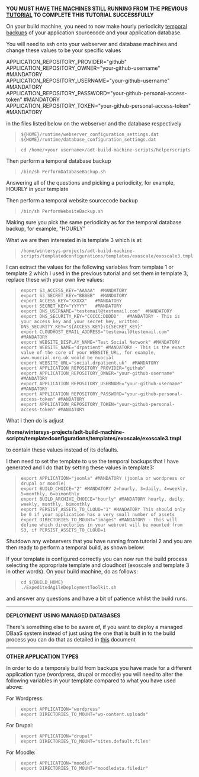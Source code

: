 **YOU MUST HAVE THE MACHINES STILL RUNNING FROM THE PREVIOUS [TUTORIAL](./expedited-baseline-joomla.md) TO COMPLETE THIS TUTORIAL SUCCESSFULLY**

On your build machine, you need to now make hourly periodicity [temporal backups](../../Deployment/Backups.md) of your application sourcecode and your application database.

You will need to ssh onto your webserver and database machines and change these values to be your specific values 

APPLICATION_REPOSITORY_PROVIDER="github"   
APPLICATION_REPOSITORY_OWNER="your-github-username" #MANDATORY  
APPLICATION_REPOSITORY_USERNAME="your-github-username" #MANDATORY  
APPLICATION_REPOSITORY_PASSWORD="your-github-personal-access-token" #MANDATORY  
APPLICATION_REPOSITORY_TOKEN="your-github-personal-access-token" #MANDATORY  

in the files listed below on the webserver and the database respectively  

>     ${HOME}/runtime/webserver_configuration_settings.dat   
>     ${HOME}/runtime/database_configuration_settings.dat   


>     cd /home/<your username>/adt-build-machine-scripts/helperscripts

Then perform a temporal database backup
  
>     /bin/sh PerformDatabaseBackup.sh
 
Answering all of the questions and picking a periodicity, for example, HOURLY in your template
  
Then perform a temporal website sourcecode backup
  
>     /bin/sh PerformWebsiteBackup.sh
  
Making sure you pick the same periodicity as for the temporal database backup, for example, "HOURLY"
  
What we are then interested in is template 3 which is at:
  
>     /home/wintersys-projects/adt-build-machine-scripts/templatedconfigurations/templates/exoscale/exoscale3.tmpl
  
I can extract the values for the following variables from template 1 or template 2 which I used in the previous tutorial and set them in template 3, replace these with your own live values:

>     export S3_ACCESS_KEY="AAAAA"  #MANDATORY
>     export S3_SECRET_KEY="BBBBB"  #MANDATORY
>     export ACCESS_KEY="XXXXX"   #MANDATORY
>     export SECRET_KEY="YYYYY"   #MANDATORY
>     export DNS_USERNAME="testemail@testemail.com"  #MANDATORY
>     export DNS_SECURITY_KEY="CCCCC:DDDDD"   #MANDATORY - This is your access key and your secret key, written: DNS_SECURITY_KEY="${ACCESS_KEY}:${SECRET_KEY}"
>     export CLOUDHOST_EMAIL_ADDRESS="testemail@testemail.com" #MANDATORY
>     export WEBSITE_DISPLAY_NAME="Test Social Network" #MANDATORY
>     export WEBSITE_NAME="drpatient" #MANDATORY - This is the exact value of the core of your WEBSITE_URL, for example, www.nuocial.org.uk would be nuocial
>     export WEBSITE_URL="social.drpatient.uk"  #MANDATORY
>     export APPLICATION_REPOSITORY_PROVIDER="github"   
>     export APPLICATION_REPOSITORY_OWNER="your-github-username" #MANDATORY  
>     export APPLICATION_REPOSITORY_USERNAME="your-github-username" #MANDATORY  
>     export APPLICATION_REPOSITORY_PASSWORD="your-github-personal-access-token" #MANDATORY  
>     export APPLICATION_REPOSITORY_TOKEN="your-github-personal-access-token" #MANDATORY 
  
What I then do is adjust  

**/home/wintersys-projects/adt-build-machine-scripts/templatedconfigurations/templates/exoscale/exoscale3.tmpl**  
  
to contain these values instead of its defaults.
  
I then need to set the template to use the temporal backups that I have generated and I do that by setting these values in template3:
  
>     export APPLICATION="joomla" #MANDATORY (joomla or wordpress or drupal or moodle)
>     export BUILD_CHOICE="2" #MANDATORY 2=hourly, 3=daily, 4=weekly, 5=monthly, 6=bimonthly
>     export BUILD_ARCHIVE_CHOICE="hourly" #MANDATORY hourly, daily, weekly, monthly, bimonthly
>     export PERSIST_ASSETS_TO_CLOUD="1" #MANDATORY This should only be 0 if your application has a very small number of assets
>     export DIRECTORIES_TO_MOUNT="images" #MANDATORY - this will define which directories in your webroot will be mounted from S3, if PERSIST_ASSETS_TO_CLOUD=1
  
Shutdown any webservers that you have running from tutorial 2 and you are then ready to perform a temporal build, as shown below:
  
If your template is configured correctly you can now run the build process selecting the appropriate template and cloudhost (exoscale and template 3 in other words). On your build machine, do as follows:

>     cd ${BUILD_HOME}
>     ./ExpeditedAgileDeploymentToolkit.sh

and answer any questions and have a bit of patience whilst the build runs. 
  
  ------------------------
  **DEPLOYMENT USING MANAGED DATABASES**
  
  There's something else to be aware of, if you want to deploy a managed DBaaS system instead of just using the one that is built in to the build process you can do that as detailed in [this](../..//Deployment/DeployingDBaaS.md) document
  
  
  ------------------------
  **OTHER APPLICATION TYPES**
  
In order to do a temporaly build from backups you have made for a different application type (wordpress, drupal or moodle) you will need to alter the following variables in your template compared to what you have used above:
  
  For Wordpress:
  
>     export APPLICATION="wordpress"
>     export DIRECTORIES_TO_MOUNT="wp-content.uploads"
  
  For Drupal:
  
>     export APPLICATION="drupal"
>     export DIRECTORIES_TO_MOUNT="sites.default.files"
  
  For Moodle:
  
>     export APPLICATION="moodle"
>     export DIRECTORIES_TO_MOUNT="moodledata.filedir"
  
